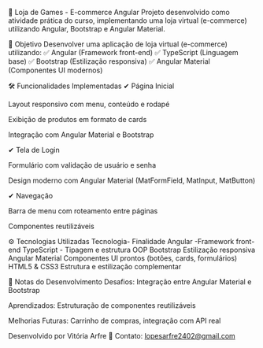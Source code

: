 📱 Loja de Games - E-commerce Angular
Projeto desenvolvido como atividade prática do curso, implementando uma loja virtual (e-commerce) utilizando Angular, Bootstrap e Angular Material.

📌 Objetivo
Desenvolver uma aplicação de loja virtual (e-commerce) utilizando:
✅ Angular (Framework front-end)
✅ TypeScript (Linguagem base)
✅ Bootstrap (Estilização responsiva)
✅ Angular Material (Componentes UI modernos)

🛠️ Funcionalidades Implementadas
✔ Página Inicial

Layout responsivo com menu, conteúdo e rodapé

Exibição de produtos em formato de cards

Integração com Angular Material e Bootstrap

✔ Tela de Login

Formulário com validação de usuário e senha

Design moderno com Angular Material (MatFormField, MatInput, MatButton)

✔ Navegação

Barra de menu com roteamento entre páginas

Componentes reutilizáveis

⚙️ Tecnologias Utilizadas
Tecnologia-	Finalidade
Angular	-Framework front-end
TypeScript -	Tipagem e estrutura OOP
Bootstrap	Estilização responsiva
Angular Material	Componentes UI prontos (botões, cards, formulários)
HTML5 & CSS3	Estrutura e estilização complementar

📝 Notas do Desenvolvimento
Desafios: Integração entre Angular Material e Bootstrap

Aprendizados: Estruturação de componentes reutilizáveis

Melhorias Futuras: Carrinho de compras, integração com API real

Desenvolvido por Vitória Arfre
📧 Contato: lopesarfre2402@gmail.com



